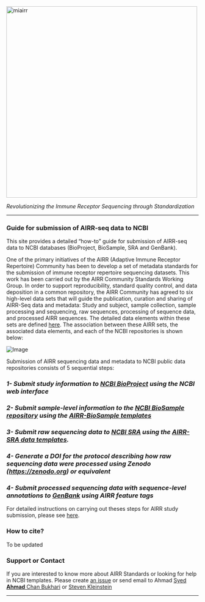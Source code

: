 <img src="https://github.com/airr-community/airr-standards/blob/master/Images/miairr_logo.png" alt="miairr" width="500" />

<i>Revolutionizing the Immune Receptor Sequencing through Standardization</i>

***


### Guide for submission of AIRR-seq data to NCBI

This site provides a detailed “how-to” guide for submission of AIRR-seq data to NCBI databases (BioProject, BioSample, SRA and GenBank). 

One of the primary initiatives of the AIRR (Adaptive Immune Receptor Repertoire) Community has been to develop a set of metadata standards for the submission of immune receptor repertoire sequencing datasets. This work has been carried out by the AIRR Community Standards Working Group. In order to support reproducibility, standard quality control, and data deposition in a common repository, the AIRR Community has agreed to six high-level data sets that will guide the publication, curation and sharing of AIRR-Seq data and metadata: Study and subject, sample collection, sample processing and sequencing, raw sequences, processing of sequence data, and processed AIRR sequences. The detailed data elements within these sets are defined [here](https://github.com/airr-community/airr-standards/blob/master/AIRR_Minimal_Standard_Data_Elements.csv). The association between these AIRR sets, the associated data elements, and each of the NCBI repositories is shown below:

![Image](https://github.com/airr-community/airr-standards/blob/master/Images/dataelements.png)


Submission of AIRR sequencing data and metadata to NCBI public data repositories consists of 5 sequential steps:

###  <i>1- Submit study information to <a href="https://submit.ncbi.nlm.nih.gov/subs/bioproject/">NCBI BioProject</a> using the NCBI web interface</i>
###  <i>2- Submit sample-level information to the <a href="https://submit.ncbi.nlm.nih.gov/subs/biosample/">NCBI BioSample repository</a> using the <a href="https://github.com/airr-community/airr-standards/blob/master/NCBI_implementation/NCBI%20Templates/AIRR_BioSample_v1.0.xls">AIRR-BioSample templates</a></i>

###  <i>3- Submit raw sequencing data to <a href="https://submit.ncbi.nlm.nih.gov/subs/sra/">NCBI SRA</a> using the <a href="https://github.com/airr-community/airr-standards/blob/master/NCBI_implementation/NCBI%20Templates/AIRR_SRA_v1.0.xls">AIRR-SRA data templates</a>.</i>

###  <i>4- Generate a DOI for the protocol describing how raw sequencing data were processed using  Zenodo (https://zenodo.org)  or equivalent</i>
###  <i>4- Submit processed sequencing data with sequence-level annotations to <a href="https://www.ncbi.nlm.nih.gov/genbank/tbl2asn2/">GenBank</a> using AIRR feature tags</i>


For detailed instructions on carrying out theses steps for AIRR study submission, please see [here](https://www.overleaf.com/read/tytddwptgkhb).


### How to cite?

To be updated

### Support or Contact

If you are interested to know more about AIRR Standards or looking for help in NCBI templates. Please create <a href="https://github.com/airr-community/airr-standards/issues/new">an issue</a> or send email to Ahmad
<a href="mailto:ahmad.chan@yale.edu">Syed **Ahmad** Chan Bukhari</a> or <a href="mailto:steven.kleinstein@yale.edu">Steven Kleinstein</a>

***
